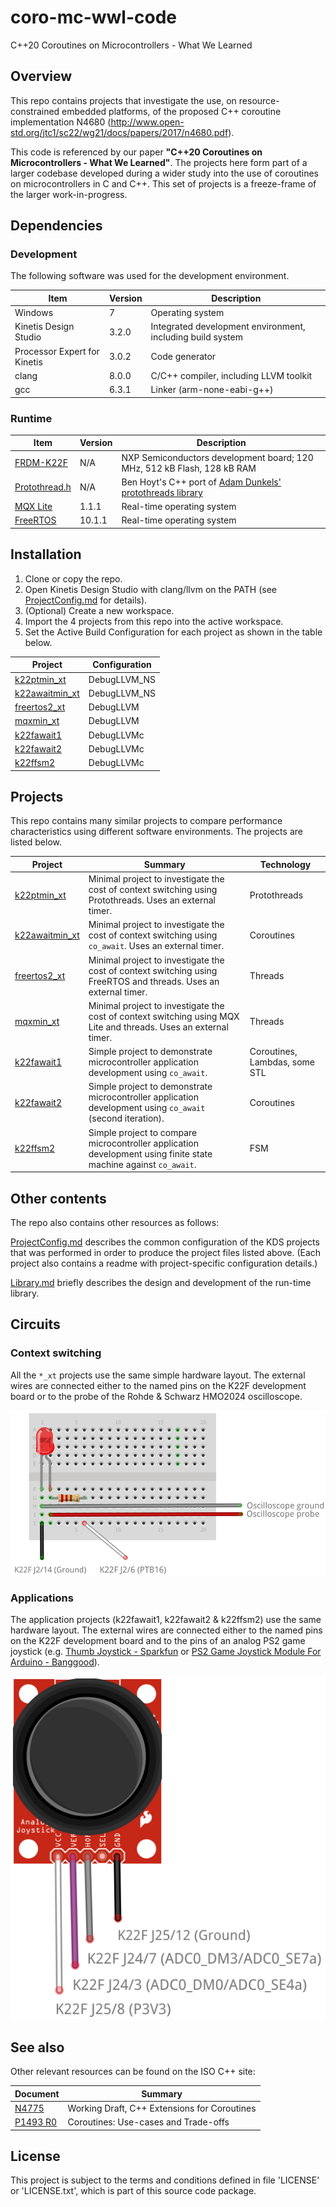 # coro-mc-wwl-code
C++20 Coroutines on Microcontrollers - What We Learned

## Overview

This repo contains projects that investigate the use, on resource-constrained embedded platforms, of the proposed C++ coroutine implementation N4680 (http://www.open-std.org/jtc1/sc22/wg21/docs/papers/2017/n4680.pdf). 

This code is referenced by our paper **"C++20 Coroutines on Microcontrollers - What We Learned"**.
The projects here form part of a larger codebase developed during a wider study into the use of coroutines on microcontrollers in C and C++. 
This set of projects is a freeze-frame of the larger work-in-progress.

## Dependencies

### Development

The following software was used for the development environment.

| Item | Version | Description |
|---|---|---|
| Windows | 7 | Operating system |
| Kinetis Design Studio | 3.2.0 | Integrated development environment, including build system |
| Processor Expert for Kinetis | 3.0.2 | Code generator |
| clang  | 8.0.0 | C/C++ compiler, including LLVM toolkit |
| gcc | 6.3.1 | Linker (arm-none-eabi-g++) |

### Runtime

| Item | Version | Description |
|---|---|---|
| [FRDM-K22F](https://www.nxp.com/support/developer-resources/evaluation-and-development-boards/freedom-development-boards/mcu-boards/nxp-freedom-development-platform-for-kinetis-k22-mcus:FRDM-K22F) | N/A | NXP Semiconductors development board; 120 MHz, 512 kB Flash, 128 kB RAM |
| [Protothread.h](https://github.com/benhoyt/protothreads-cpp) | N/A | Ben Hoyt's C++ port of [Adam Dunkels' protothreads library](http://dunkels.com/adam/pt/) |
| [MQX Lite](https://www.nxp.com/products/no-longer-manufactured/nxp-mqx-lite-real-time-operating-system-rtos:MQXLITE) | 1.1.1 | Real-time operating system |
| [FreeRTOS](https://www.freertos.org/) | 10.1.1 | Real-time operating system |

## Installation

1. Clone or copy the repo.
1. Open Kinetis Design Studio with clang/llvm on the PATH (see [ProjectConfig.md](ProjectConfig.md) for details).
1. (Optional) Create a new workspace.
1. Import the 4 projects from this repo into the active workspace.
1. Set the Active Build Configuration for each project as shown in the table below. 

| Project | Configuration |
|---|---|
| [k22ptmin_xt](./k22ptmin_xt/readme.md) | DebugLLVM_NS |
| [k22awaitmin_xt](./k22awaitmin_xt/readme.md) | DebugLLVM_NS |
| [freertos2_xt](./freertos2_xt/readme.md) | DebugLLVM |
| [mqxmin_xt](./mqxmin_xt/readme.md) | DebugLLVM |
| [k22fawait1](./k22fawait1/readme.md) | DebugLLVMc |
| [k22fawait2](./k22fawait2/readme.md) | DebugLLVMc |
| [k22ffsm2](./k22ffsm2/readme.md) | DebugLLVMc |

## Projects

This repo contains many similar projects to compare performance characteristics using different software environments. The projects are listed below. 

| Project | Summary | Technology |
|---|---|---|
| [k22ptmin_xt](./k22ptmin_xt/readme.md) | Minimal project to investigate the cost of context switching using Protothreads. Uses an external timer. | Protothreads |
| [k22awaitmin_xt](./k22awaitmin_xt/readme.md) | Minimal project to investigate the cost of context switching using `co_await`. Uses an external timer. | Coroutines |
| [freertos2_xt](./freertos2_xt/readme.md) | Minimal project to investigate the cost of context switching using FreeRTOS and threads. Uses an external timer. | Threads |
| [mqxmin_xt](./mqxmin_xt/readme.md) | Minimal project to investigate the cost of context switching using MQX Lite and threads. Uses an external timer. | Threads |
| [k22fawait1](./k22fawait1/readme.md) | Simple project to demonstrate microcontroller application development using `co_await`.  | Coroutines, Lambdas, some STL |
| [k22fawait2](./k22fawait2/readme.md) | Simple project to demonstrate microcontroller application development using `co_await` (second iteration). | Coroutines |
| [k22ffsm2](./k22ffsm2/readme.md) | Simple project to compare microcontroller application development using finite state machine against `co_await`. | FSM |

## Other contents

The repo also contains other resources as follows:

[ProjectConfig.md](ProjectConfig.md) describes the common configuration of the KDS projects that was performed in order to produce the project files listed above. (Each project also contains a readme with project-specific configuration details.)

[Library.md](Library.md) briefly describes the design and development of the run-time library.

## Circuits

### Context switching 

All the `*_xt` projects use the same simple hardware layout. The external wires are connected either to the named pins on the K22F development board or to the probe of the Rohde & Schwarz HMO2024 oscilloscope.

![alt text](coro_min_test_bb.png)

### Applications

The application projects (k22fawait1, k22fawait2 & k22ffsm2) use the same hardware layout. The external wires are connected either to the named pins on the K22F development board and to the pins of an analog PS2 game joystick (e.g. [Thumb Joystick - Sparkfun](https://www.sparkfun.com/products/9032) or [PS2 Game Joystick Module For Arduino - Banggood](https://www.banggood.com/PS2-Game-Joystick-Module-For-Arduino-p-76465.html?cur_warehouse=CN)).

![alt text](coro_app_adc.png)

## See also

Other relevant resources can be found on the ISO C++ site:

| Document | Summary |
|---|---|
[N4775](http://www.open-std.org/jtc1/sc22/wg21/docs/papers/2018/n4775.pdf) | Working Draft, C++ Extensions for Coroutines |
[P1493 R0](http://www.open-std.org/jtc1/sc22/wg21/docs/papers/2019/p1493r0.pdf) | Coroutines: Use-cases and Trade-offs |

## License

This project is subject to the terms and conditions defined in file 'LICENSE' or 'LICENSE.txt', which is part of this source code package.

